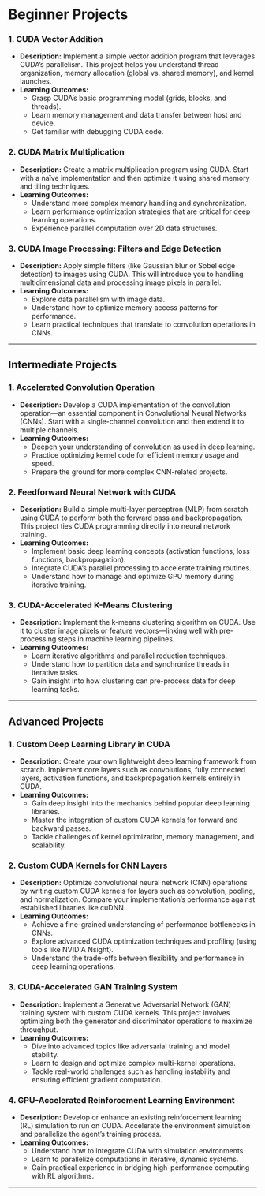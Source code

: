# Beginner Projects

### 1. CUDA Vector Addition
- **Description:** Implement a simple vector addition program that leverages CUDA’s parallelism. This project helps you understand thread organization, memory allocation (global vs. shared memory), and kernel launches.
- **Learning Outcomes:** 
  - Grasp CUDA’s basic programming model (grids, blocks, and threads).
  - Learn memory management and data transfer between host and device.
  - Get familiar with debugging CUDA code.

### 2. CUDA Matrix Multiplication
- **Description:** Create a matrix multiplication program using CUDA. Start with a naïve implementation and then optimize it using shared memory and tiling techniques.
- **Learning Outcomes:** 
  - Understand more complex memory handling and synchronization.
  - Learn performance optimization strategies that are critical for deep learning operations.
  - Experience parallel computation over 2D data structures.

### 3. CUDA Image Processing: Filters and Edge Detection
- **Description:** Apply simple filters (like Gaussian blur or Sobel edge detection) to images using CUDA. This will introduce you to handling multidimensional data and processing image pixels in parallel.
- **Learning Outcomes:**
  - Explore data parallelism with image data.
  - Understand how to optimize memory access patterns for performance.
  - Learn practical techniques that translate to convolution operations in CNNs.

---

## Intermediate Projects

### 1. Accelerated Convolution Operation
- **Description:** Develop a CUDA implementation of the convolution operation—an essential component in Convolutional Neural Networks (CNNs). Start with a single-channel convolution and then extend it to multiple channels.
- **Learning Outcomes:**
  - Deepen your understanding of convolution as used in deep learning.
  - Practice optimizing kernel code for efficient memory usage and speed.
  - Prepare the ground for more complex CNN-related projects.

### 2. Feedforward Neural Network with CUDA
- **Description:** Build a simple multi-layer perceptron (MLP) from scratch using CUDA to perform both the forward pass and backpropagation. This project ties CUDA programming directly into neural network training.
- **Learning Outcomes:**
  - Implement basic deep learning concepts (activation functions, loss functions, backpropagation).
  - Integrate CUDA’s parallel processing to accelerate training routines.
  - Understand how to manage and optimize GPU memory during iterative training.

### 3. CUDA-Accelerated K-Means Clustering
- **Description:** Implement the k-means clustering algorithm on CUDA. Use it to cluster image pixels or feature vectors—linking well with pre-processing steps in machine learning pipelines.
- **Learning Outcomes:**
  - Learn iterative algorithms and parallel reduction techniques.
  - Understand how to partition data and synchronize threads in iterative tasks.
  - Gain insight into how clustering can pre-process data for deep learning tasks.

---

## Advanced Projects

### 1. Custom Deep Learning Library in CUDA
- **Description:** Create your own lightweight deep learning framework from scratch. Implement core layers such as convolutions, fully connected layers, activation functions, and backpropagation kernels entirely in CUDA.
- **Learning Outcomes:**
  - Gain deep insight into the mechanics behind popular deep learning libraries.
  - Master the integration of custom CUDA kernels for forward and backward passes.
  - Tackle challenges of kernel optimization, memory management, and scalability.

### 2. Custom CUDA Kernels for CNN Layers
- **Description:** Optimize convolutional neural network (CNN) operations by writing custom CUDA kernels for layers such as convolution, pooling, and normalization. Compare your implementation’s performance against established libraries like cuDNN.
- **Learning Outcomes:**
  - Achieve a fine-grained understanding of performance bottlenecks in CNNs.
  - Explore advanced CUDA optimization techniques and profiling (using tools like NVIDIA Nsight).
  - Understand the trade-offs between flexibility and performance in deep learning operations.

### 3. CUDA-Accelerated GAN Training System
- **Description:** Implement a Generative Adversarial Network (GAN) training system with custom CUDA kernels. This project involves optimizing both the generator and discriminator operations to maximize throughput.
- **Learning Outcomes:**
  - Dive into advanced topics like adversarial training and model stability.
  - Learn to design and optimize complex multi-kernel operations.
  - Tackle real-world challenges such as handling instability and ensuring efficient gradient computation.

### 4. GPU-Accelerated Reinforcement Learning Environment
- **Description:** Develop or enhance an existing reinforcement learning (RL) simulation to run on CUDA. Accelerate the environment simulation and parallelize the agent’s training process.
- **Learning Outcomes:**
  - Understand how to integrate CUDA with simulation environments.
  - Learn to parallelize computations in iterative, dynamic systems.
  - Gain practical experience in bridging high-performance computing with RL algorithms.

---
